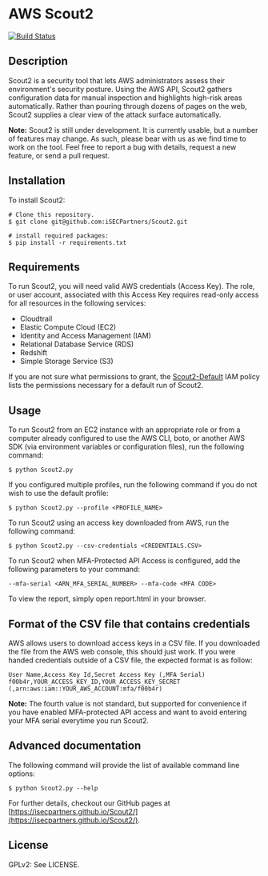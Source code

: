 AWS Scout2
==========

[![Build Status](https://travis-ci.org/iSECPartners/Scout2.svg?branch=master)](https://travis-ci.org/iSECPartners/Scout2)

## Description

Scout2 is a security tool that lets AWS administrators assess their environment's
security posture. Using the AWS API, Scout2 gathers configuration data for
manual inspection and highlights high-risk areas automatically. Rather than
pouring through dozens of pages on the web, Scout2 supplies a clear view of the
attack surface automatically.

**Note:** Scout2 is still under development. It is currently usable, but a
number of features may change. As such, please bear with us as we find time to
work on the tool. Feel free to report a bug with details, request a new feature,
or send a pull request.

## Installation

To install Scout2:

	# Clone this repository.
	$ git clone git@github.com:iSECPartners/Scout2.git

	# install required packages:
	$ pip install -r requirements.txt

## Requirements

To run Scout2, you will need valid AWS credentials (Access Key). The role, or
user account, associated with this Access Key requires read-only access for all
resources in the following services:

* Cloudtrail
* Elastic Compute Cloud (EC2)
* Identity and Access Management (IAM)
* Relational Database Service (RDS)
* Redshift
* Simple Storage Service (S3)

If you are not sure what permissions to grant, the
[Scout2-Default](https://github.com/iSECPartners/AWS-recipes/blob/master/IAM-Policies/Scout2-Default.json)
IAM policy lists the permissions necessary for a default run of Scout2.

## Usage

To run Scout2 from  an EC2 instance with an appropriate role or from a computer
already configured to use the AWS CLI, boto, or another AWS SDK (via
environment variables or configuration files), run the following command:

    $ python Scout2.py

If you configured multiple profiles, run the following command if you do not
wish to use the default profile:

    $ python Scout2.py --profile <PROFILE_NAME>

To run Scout2 using an access key downloaded from AWS, run the following command:

    $ python Scout2.py --csv-credentials <CREDENTIALS.CSV>

To run Scout2 when MFA-Protected API Access is configured, add the following
parameters to your command:

    --mfa-serial <ARN_MFA_SERIAL_NUMBER> --mfa-code <MFA CODE>

To view the report, simply open report.html in your browser.

## Format of the CSV file that contains credentials

AWS allows users to download access keys in a CSV file. If you downloaded the
file from the AWS web console, this should just work. If you were handed
credentials outside of a CSV file, the expected format is as follow:

    User Name,Access Key Id,Secret Access Key (,MFA Serial)
    f00b4r,YOUR_ACCESS_KEY_ID,YOUR_ACCESS_KEY_SECRET (,arn:aws:iam::YOUR_AWS_ACCOUNT:mfa/f00b4r)

**Note:** The fourth value is not standard, but supported for convenience if you
have enabled MFA-protected API access and want to avoid entering your MFA serial
everytime you run Scout2.

## Advanced documentation

The following command will provide the list of available command line options:

    $ python Scout2.py --help

For further details, checkout our GitHub pages at
[https://isecpartners.github.io/Scout2/](https://isecpartners.github.io/Scout2/).

## License

GPLv2: See LICENSE.
